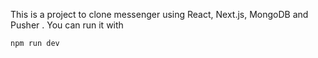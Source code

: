 This is a project to clone messenger using React, Next.js, MongoDB and Pusher . You can run it with 

```bash
npm run dev
```
